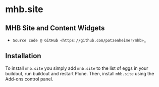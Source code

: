 # mhb.site

## MHB Site and Content Widgets

* `Source code @ GitHub <https://github.com/potzenheimer/mhb>`_

## Installation

To install `mhb.site` you simply add ``mhb.site``
to the list of eggs in your buildout, run buildout and restart Plone.
Then, install `mhb.site` using the Add-ons control panel.
